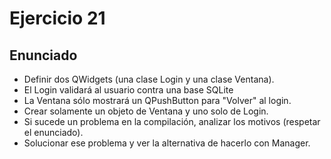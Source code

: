 # Ejercicio 21
## Enunciado

* Definir dos QWidgets (una clase Login y una clase Ventana).
* El Login validará al usuario contra una base SQLite
* La Ventana sólo mostrará un QPushButton para "Volver" al login.
* Crear solamente un objeto de Ventana y uno solo de Login.
* Si sucede un problema en la compilación, analizar los motivos (respetar el enunciado).
* Solucionar ese problema y ver la alternativa de hacerlo con Manager.
